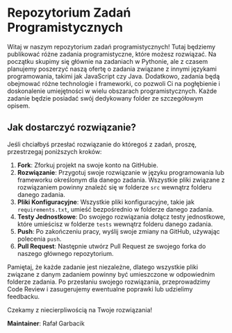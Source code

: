 # Repozytorium Zadań Programistycznych

Witaj w naszym repozytorium zadań programistycznych! Tutaj będziemy publikować różne zadania programistyczne, które możesz rozwiązać. Na początku skupimy się głównie na zadaniach w Pythonie, ale z czasem planujemy poszerzyć naszą ofertę o zadania związane z innymi językami programowania, takimi jak JavaScript czy Java. Dodatkowo, zadania będą obejmować różne technologie i frameworki, co pozwoli Ci na pogłębienie i doskonalenie umiejętności w wielu obszarach programistycznych. Każde zadanie będzie posiadać swój dedykowany folder ze szczegółowym opisem.

## Jak dostarczyć rozwiązanie?

Jeśli chciałbyś przesłać rozwiązanie do któregoś z zadań, proszę, przestrzegaj poniższych kroków:

1. **Fork**: Zforkuj projekt na swoje konto na GitHubie.
2. **Rozwiązanie**: Przygotuj swoje rozwiązanie w języku programowania lub frameworku określonym dla danego zadania. Wszystkie pliki związane z rozwiązaniem powinny znaleźć się w folderze `src` wewnątrz folderu danego zadania.
3. **Pliki Konfiguracyjne**: Wszystkie pliki konfiguracyjne, takie jak `requirements.txt`, umieść bezpośrednio w folderze danego zadania.
4. **Testy Jednostkowe**: Do swojego rozwiązania dołącz testy jednostkowe, które umieścisz w folderze `tests` wewnątrz folderu danego zadania.
5. **Push**: Po zakończeniu pracy, wyślij swoje zmiany na GitHub, używając polecenia `push`.
6. **Pull Request**: Następnie utwórz Pull Request ze swojego forka do naszego głównego repozytorium.

Pamiętaj, że każde zadanie jest niezależne, dlatego wszystkie pliki związane z danym zadaniem powinny być umieszczone w odpowiednim folderze zadania. Po przesłaniu swojego rozwiązania, przeprowadzimy Code Review i zasugerujemy ewentualne poprawki lub udzielimy feedbacku.

Czekamy z niecierpliwością na Twoje rozwiązania!

**Maintainer**: Rafał Garbacik